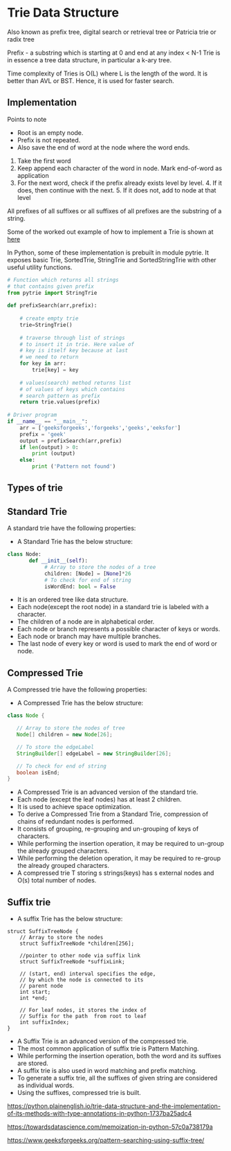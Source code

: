 # Trie Data Structure

Also known as prefix tree, digital search or retrieval tree or Patricia trie or radix tree

Prefix - a substring which is starting at 0 and end at any index < N-1
Trie is in essence a tree data structure, in particular a k-ary tree.

Time complexity of Tries is O(L) where L is the length of the word. It is better than AVL or BST. Hence, it is used for faster search.

## Implementation

Points to note

* Root is an empty node.
* Prefix is not repeated.
* Also save the end of word at the node where the word ends.

1. Take the first word
2. Keep append each character of the word in node. Mark end-of-word as application
3. For the next word, check if the prefix already exists level by level.
   4. If it does, then continue with the next.
   5. If it does not, add to node at that level

All prefixes of all suffixes or all suffixes of all prefixes are the substring of a string.

Some of the worked out example of how to implement a Trie is shown at [here](https://github.com/abhinavofficial/prep-inteview/blob/main/Trie.py)

In Python, some of these implementation is prebuilt in module pytrie. It exposes basic Trie, SortedTrie, StringTrie and SortedStringTrie with other useful utility functions.

```python
# Function which returns all strings
# that contains given prefix
from pytrie import StringTrie
 
def prefixSearch(arr,prefix):
     
    # create empty trie
    trie=StringTrie()
 
    # traverse through list of strings
    # to insert it in trie. Here value of
    # key is itself key because at last
    # we need to return
    for key in arr:
        trie[key] = key
 
    # values(search) method returns list
    # of values of keys which contains
    # search pattern as prefix
    return trie.values(prefix)
 
# Driver program
if __name__ == "__main__":
    arr = ['geeksforgeeks','forgeeks','geeks','eeksfor']
    prefix = 'geek'
    output = prefixSearch(arr,prefix)
    if len(output) > 0:
        print (output)
    else:
        print ('Pattern not found')
```

## Types of trie

## Standard Trie

A standard trie have the following properties:

* A Standard Trie has the below structure:

```python
class Node:
       def __init__(self):
            # Array to store the nodes of a tree
            children: [Node] = [None]*26
            # To check for end of string
            isWordEnd: bool = False
```

* It is an ordered tree like data structure.
* Each node(except the root node) in a standard trie is labeled with a character.
* The children of a node are in alphabetical order.
* Each node or branch represents a possible character of keys or words.
* Each node or branch may have multiple branches.
* The last node of every key or word is used to mark the end of word or node.

## Compressed Trie

A Compressed trie have the following properties:

* A Compressed Trie has the below structure:

```java
class Node {

   // Array to store the nodes of tree
   Node[] children = new Node[26];

   // To store the edgeLabel
   StringBuilder[] edgeLabel = new StringBuilder[26];

   // To check for end of string
   boolean isEnd;
}
```

* A Compressed Trie is an advanced version of the standard trie.
* Each node (except the leaf nodes) has at least 2 children.
* It is used to achieve space optimization.
* To derive a Compressed Trie from a Standard Trie, compression of chains of redundant nodes is performed.
* It consists of grouping, re-grouping and un-grouping of keys of characters.
* While performing the insertion operation, it may be required to un-group the already grouped characters.
* While performing the deletion operation, it may be required to re-group the already grouped characters.
* A compressed trie T storing s strings(keys) has s external nodes and O(s) total number of nodes.

## Suffix trie

* A suffix Trie has the below structure:

```text
struct SuffixTreeNode {
    // Array to store the nodes
    struct SuffixTreeNode *children[256]; 
   
    //pointer to other node via suffix link 
    struct SuffixTreeNode *suffixLink; 
   
    // (start, end) interval specifies the edge,
    // by which the node is connected to its 
    // parent node
    int start; 
    int *end; 
   
    // For leaf nodes, it stores the index of 
    // Suffix for the path  from root to leaf
    int suffixIndex; 
}
```

* A Suffix Trie is an advanced version of the compressed trie.
* The most common application of suffix trie is Pattern Matching.
* While performing the insertion operation, both the word and its suffixes are stored.
* A suffix trie is also used in word matching and prefix matching.
* To generate a suffix trie, all the suffixes of given string are considered as individual words.
* Using the suffixes, compressed trie is built.

https://python.plainenglish.io/trie-data-structure-and-the-implementation-of-its-methods-with-type-annotations-in-python-1737ba25adc4

https://towardsdatascience.com/memoization-in-python-57c0a738179a

https://www.geeksforgeeks.org/pattern-searching-using-suffix-tree/
